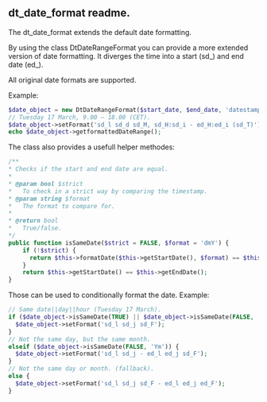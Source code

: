 ## dt_date_format readme.

The dt_date_format extends the default date formatting.

By using the class DtDateRangeFormat you can provide a more extended version of date formatting. It diverges the time
into a start (sd_) and end date (ed_). 

All original date formats are supported.

Example:

```php
$date_object = new DtDateRangeFormat($start_date, $end_date, 'datestamp');
// Tuesday 17 March, 9.00 – 18.00 (CET).
$date_object->setFormat('sd_l sd_d sd_M, sd_H:sd_i - ed_H:ed_i (sd_T)');
echo $date_object->getformattedDateRange();
```

The class also provides a usefull helper methodes:

```php
/**
* Checks if the start and end date are equal.
*
* @param bool $strict
*   To check in a strict way by comparing the timestamp.
* @param string $format
*   The format to compare for.
*
* @return bool
*   True/false.
*/
public function isSameDate($strict = FALSE, $format = 'dmY') {
    if (!$strict) {
      return $this->formatDate($this->getStartDate(), $format) == $this->formatDate($this->getEndDate(), $format);
    }
    return $this->getStartDate() == $this->getEndDate();
}
```

Those can be used to conditionally format the date. Example:

```php
// Same date||day||hour (Tuesday 17 March).
if ($date_object->isSameDate(TRUE) || $date_object->isSameDate(FALSE, 'Ymd') || $date_object->isSameDate(FALSE, 'YmdHi')) {
  $date_object->setFormat('sd_l sd_j sd_F');
}
// Not the same day, but the same month.
elseif ($date_object->isSameDate(FALSE, 'Ym')) {
  $date_object->setFormat('sd_l sd_j - ed_l ed_j sd_F');
}
// Not the same day or month. (fallback).
else {
  $date_object->setFormat('sd_l sd_j sd_F - ed_l ed_j ed_F');
}
```
